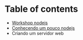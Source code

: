 # Table of contents

* [Workshop nodejs](README.md)
* [Conhecendo um pouco nodejs](untitled.md)
* Criando um servidor web

